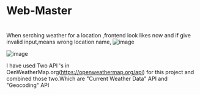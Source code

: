 # Web-Master
#
When serching weather for a location ,frontend look likes now and if give invalid input,means wrong location name,
![image](https://github.com/Chamue19/Weather-Master/assets/115542082/a7023c55-ff52-46a7-be26-581b527419d6)


![image](https://github.com/Chamue19/Weather-Master/assets/115542082/803f362a-e45b-4129-bfc6-d17bc8c4187a)


I have used Two API 's in OenWeatherMap.org(https://openweathermap.org/api) for this project and combined those two.Which are "Current Weather Data" API and "Geocoding" API

